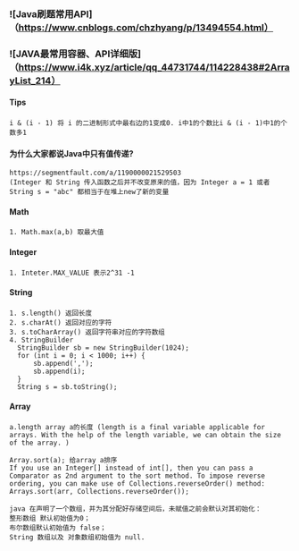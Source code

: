 ### ![Java刷题常用API]（https://www.cnblogs.com/chzhyang/p/13494554.html）
### ![JAVA最常用容器、API详细版]（https://www.i4k.xyz/article/qq_44731744/114228438#2ArrayList_214）

#### Tips
```
i & (i - 1) 将 i 的二进制形式中最右边的1变成0. i中1的个数比i & (i - 1)中1的个数多1
```
#### 为什么大家都说Java中只有值传递?
```
https://segmentfault.com/a/1190000021529503
(Integer 和 String 传入函数之后并不改变原来的值，因为 Integer a = 1 或者 String s = "abc" 都相当于在堆上new了新的变量
```

#### Math
```
1. Math.max(a,b) 取最大值
```
#### Integer
```
1. Inteter.MAX_VALUE 表示2^31 -1
```

#### String
```
1. s.length() 返回长度
2. s.charAt() 返回对应的字符
3. s.toCharArray() 返回字符串对应的字符数组
4. StringBuilder
  StringBuilder sb = new StringBuilder(1024);
  for (int i = 0; i < 1000; i++) {
      sb.append(',');
      sb.append(i);
  }
  String s = sb.toString();
```
#### Array
```
a.length array a的长度 (length is a final variable applicable for arrays. With the help of the length variable, we can obtain the size of the array. )

Array.sort(a); 给array a排序
If you use an Integer[] instead of int[], then you can pass a Comparator as 2nd argument to the sort method. To impose reverse ordering, you can make use of Collections.reverseOrder() method:
Arrays.sort(arr, Collections.reverseOrder());

java 在声明了一个数组，并为其分配好存储空间后，未赋值之前会默认对其初始化：
整形数组 默认初始值为0；
布尔数组默认初始值为 false；
String 数组以及 对象数组初始值为 null.
```
